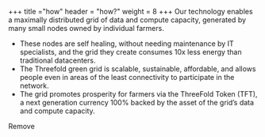 +++
title ="how"
header = "how?"
weight = 8
+++
Our technology enables a maximally distributed grid of data and compute capacity, generated by many small nodes owned by individual farmers.

* These nodes are self healing, without needing maintenance by IT specialists, and the grid they create consumes 10x less energy than traditional datacenters.
* The Threefold green grid is scalable, sustainable, affordable, and allows people even in areas of the least connectivity to participate in the network.
* The grid promotes prosperity for farmers via the ThreeFold Token (TFT), a next generation currency 100% backed by the asset of the grid’s data and compute capacity.

Remove
